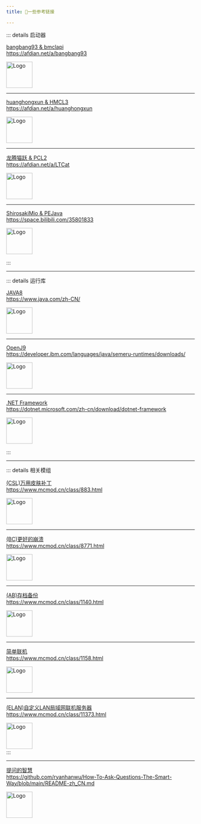 ```yaml
---
title: 🔗一些参考链接

---
```


::: details 启动器

<style src="/.vitepress/theme/style/linkcard.css"></style>
<div class="linkcard">
  <a href="https://afdian.net/a/bangbang93" target="_blank">
    <p class="description">bangbang93 &amp; bmclapi<br><span>https://afdian.net/a/bangbang93</span></p>
    <div class="logo">
        <img alt="Logo" width="70px" height="70px" src="/public/logo/aifadian.svg" />
    </div>
  </a>
</div>

---

<style src="/.vitepress/theme/style/linkcard.css"></style>
<div class="linkcard">
  <a href="https://afdian.net/a/huanghongxun" target="_blank">
    <p class="description">huanghongxun &amp; HMCL3<br><span>https://afdian.net/a/huanghongxun</span></p>
    <div class="logo">
        <img alt="Logo" width="70px" height="70px" src="/public/logo/aifadian.svg" />
    </div>
  </a>
</div>

---

<style src="/.vitepress/theme/style/linkcard.css"></style>
<div class="linkcard">
  <a href="https://afdian.net/a/LTCat" target="_blank">
    <p class="description">龙腾猫跃 &amp; PCL2<br><span>https://afdian.net/a/LTCat</span></p>
    <div class="logo">
        <img alt="Logo" width="70px" height="70px" src="/public/logo/aifadian.svg" />
    </div>
  </a>
</div>

---

<style src="/.vitepress/theme/style/linkcard.css"></style>
<div class="linkcard">
  <a href="https://space.bilibili.com/35801833" target="_blank">
    <p class="description">ShirosakiMio &amp; PEJava<br><span>https://space.bilibili.com/35801833</span></p>
    <div class="logo">
        <img alt="Logo" width="70px" height="70px" src="/public/logo/bilibili.svg" />
    </div>
  </a>
</div>

::: 

---

::: details 运行库

<style src="/.vitepress/theme/style/linkcard.css"></style>
<div class="linkcard">
  <a href="https://www.java.com/zh-CN/" target="_blank">
    <p class="description">JAVA8<br><span>https://www.java.com/zh-CN/</span></p>
    <div class="logo">
        <img alt="Logo" width="70px" height="70px" src="/public/logo/java.svg" />
    </div>
  </a>
</div>

---

<style src="/.vitepress/theme/style/linkcard.css"></style>
<div class="linkcard">
  <a href="https://developer.ibm.com/languages/java/semeru-runtimes/downloads/" target="_blank">
    <p class="description">OpenJ9<br><span>https://developer.ibm.com/languages/java/semeru-runtimes/downloads/</span></p>
    <div class="logo">
        <img alt="Logo" width="70px" height="70px" src="/public/logo/OpenJDK.svg" />
    </div>
  </a>
</div>

---

<style src="/.vitepress/theme/style/linkcard.css"></style>
<div class="linkcard">
  <a href="https://dotnet.microsoft.com/zh-cn/download/dotnet-framework" target="_blank">
    <p class="description">.NET Framework<br><span>https://dotnet.microsoft.com/zh-cn/download/dotnet-framework</span></p>
    <div class="logo">
        <img alt="Logo" width="70px" height="70px" src="/public/logo/net.svg" />
    </div>
  </a>
</div>

:::

---

::: details 相关模组

<style src="/.vitepress/theme/style/linkcard.css"></style>
<div class="linkcard">
  <a href="https://www.mcmod.cn/class/883.html" target="_blank">
    <p class="description">(CSL)万用皮肤补丁<br><span>https://www.mcmod.cn/class/883.html</span></p>
    <div class="logo">
        <img alt="Logo" width="70px" height="70px" src="/public/logo/mcmod.svg" />
    </div>
  </a>
</div>

---

<style src="/.vitepress/theme/style/linkcard.css"></style>
<div class="linkcard">
  <a href="https://www.mcmod.cn/class/8771.html" target="_blank">
    <p class="description">(BC)更好的崩溃<br><span>https://www.mcmod.cn/class/8771.html</span></p>
    <div class="logo">
        <img alt="Logo" width="70px" height="70px" src="/public/logo/mcmod.svg" />
    </div>
  </a>
</div>

---

<style src="/.vitepress/theme/style/linkcard.css"></style>
<div class="linkcard">
  <a href="https://www.mcmod.cn/class/1140.html" target="_blank">
    <p class="description">(AB)存档备份<br><span>https://www.mcmod.cn/class/1140.html</span></p>
    <div class="logo">
        <img alt="Logo" width="70px" height="70px" src="/public/logo/mcmod.svg" />
    </div>
  </a>
</div>

---

<style src="/.vitepress/theme/style/linkcard.css"></style>
<div class="linkcard">
  <a href="https://www.mcmod.cn/class/1158.html" target="_blank">
    <p class="description">简单联机<br><span>https://www.mcmod.cn/class/1158.html</span></p>
    <div class="logo">
        <img alt="Logo" width="70px" height="70px" src="/public/logo/mcmod.svg" />
    </div>
  </a>
</div>

---

<style src="/.vitepress/theme/style/linkcard.css"></style>
<div class="linkcard">
  <a href="https://www.mcmod.cn/class/11373.html" target="_blank">
    <p class="description">(ELAN)自定义LAN局域网联机服务器<br><span>https://www.mcmod.cn/class/11373.html</span></p>
    <div class="logo">
        <img alt="Logo" width="70px" height="70px" src="/public/logo/mcmod.svg" />
    </div>
  </a>
</div>
:::

---

<style src="/.vitepress/theme/style/linkcard.css"></style>
<div class="linkcard">
  <a href="https://github.com/ryanhanwu/How-To-Ask-Questions-The-Smart-Way/blob/main/README-zh_CN.md" target="_blank">
    <p class="description">提问的智慧<br><span>https://github.com/ryanhanwu/How-To-Ask-Questions-The-Smart-Way/blob/main/README-zh_CN.md</span></p>
    <div class="logo">
        <img alt="Logo" width="70px" height="70px" src="/public/logo/github.svg" />
    </div>
  </a>
</div>
